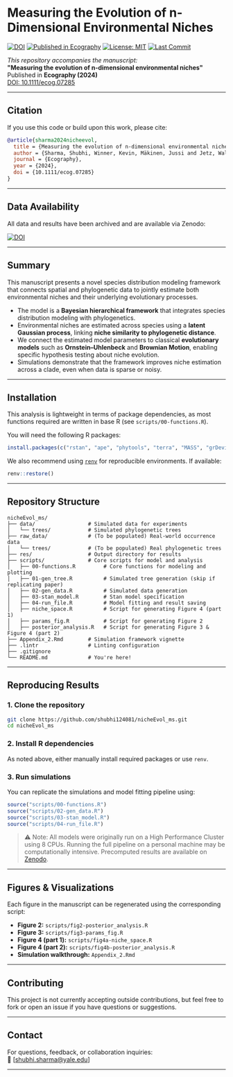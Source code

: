 
# Measuring the Evolution of n-Dimensional Environmental Niches

[![DOI](https://zenodo.org/badge/DOI/10.5281/zenodo.15090785.svg)](https://doi.org/10.5281/zenodo.15090785)
[![Published in Ecography](https://img.shields.io/badge/Published%20In-Ecography-4b8bbe)](https://doi.org/10.1111/ecog.07285)
[![License: MIT](https://img.shields.io/badge/License-MIT-yellow.svg)](https://opensource.org/licenses/MIT)
[![Last Commit](https://img.shields.io/github/last-commit/shubhi124081/nicheEvol_ms)](https://github.com/shubhi124081/nicheEvol_ms/commits/main)

_This repository accompanies the manuscript:_  
**"Measuring the evolution of n-dimensional environmental niches"**  
Published in **Ecography (2024)**  
[DOI: 10.1111/ecog.07285](https://doi.org/10.1111/ecog.07285)

---

## Citation

If you use this code or build upon this work, please cite:

```bibtex
@article{sharma2024nicheevol,
  title = {Measuring the evolution of n-dimensional environmental niches},
  author = {Sharma, Shubhi, Winner, Kevin, Mäkinen, Jussi and Jetz, Walter},
  journal = {Ecography},
  year = {2024},
  doi = {10.1111/ecog.07285}
}
```

---

## Data Availability

All data and results have been archived and are available via Zenodo:

[![DOI](https://zenodo.org/badge/DOI/10.5281/zenodo.15090785.svg)](https://doi.org/10.5281/zenodo.15090785)

---

## Summary

This manuscript presents a novel species distribution modeling framework that connects spatial and phylogenetic data to jointly estimate both environmental niches and their underlying evolutionary processes.

- The model is a **Bayesian hierarchical framework** that integrates species distribution modeling with phylogenetics.
- Environmental niches are estimated across species using a **latent Gaussian process**, linking **niche similarity to phylogenetic distance**.
- We connect the estimated model parameters to classical **evolutionary models** such as **Ornstein–Uhlenbeck** and **Brownian Motion**, enabling specific hypothesis testing about niche evolution.
- Simulations demonstrate that the framework improves niche estimation across a clade, even when data is sparse or noisy.

---

## Installation

This analysis is lightweight in terms of package dependencies, as most functions required are written in base R (see `scripts/00-functions.R`).

You will need the following R packages:
```r
install.packages(c("rstan", "ape", "phytools", "terra", "MASS", "grDevices", "ggplot2"))
```

We also recommend using [`renv`](https://rstudio.github.io/renv/) for reproducible environments. If available:
```r
renv::restore()
```

---

## Repository Structure

```text
nicheEvol_ms/
├── data/                 # Simulated data for experiments
│   └── trees/            # Simulated phylogenetic trees
├── raw_data/             # (To be populated) Real-world occurrence data
│   └── trees/            # (To be populated) Real phylogenetic trees
├── res/                  # Output directory for results
├── scripts/              # Core scripts for model and analysis
│   ├── 00-functions.R         # Core functions for modeling and plotting
│   ├── 01-gen_tree.R          # Simulated tree generation (skip if replicating paper)
│   ├── 02-gen_data.R          # Simulated data generation
│   ├── 03-stan_model.R        # Stan model specification
│   ├── 04-run_file.R          # Model fitting and result saving
│   ├── niche_space.R          # Script for generating Figure 4 (part 1)
│   ├── params_fig.R           # Script for generating Figure 2
│   ├── posterior_analysis.R   # Script for generating Figure 3 & Figure 4 (part 2)
├── Appendix_2.Rmd        # Simulation framework vignette
├── .lintr                # Linting configuration
├── .gitignore
└── README.md             # You're here!
```

---

## Reproducing Results

### 1. Clone the repository
```bash
git clone https://github.com/shubhi124081/nicheEvol_ms.git
cd nicheEvol_ms
```

### 2. Install R dependencies

As noted above, either manually install required packages or use `renv`.

### 3. Run simulations

You can replicate the simulations and model fitting pipeline using:

```r
source("scripts/00-functions.R")
source("scripts/02-gen_data.R")
source("scripts/03-stan_model.R")
source("scripts/04-run_file.R")
```

> ⚠️ Note: All models were originally run on a High Performance Cluster using 8 CPUs. Running the full pipeline on a personal machine may be computationally intensive. Precomputed results are available on [Zenodo](https://doi.org/10.5281/zenodo.15090785).

---

## Figures & Visualizations

Each figure in the manuscript can be regenerated using the corresponding script:

- **Figure 2:** `scripts/fig2-posterior_analysis.R`
- **Figure 3:** `scripts/fig3-params_fig.R`
- **Figure 4 (part 1):** `scripts/fig4a-niche_space.R`
- **Figure 4 (part 2):** `scripts/fig4b-posterior_analysis.R`
- **Simulation walkthrough:** `Appendix_2.Rmd`

---

## Contributing

This project is not currently accepting outside contributions, but feel free to fork or open an issue if you have questions or suggestions.

---

## Contact

For questions, feedback, or collaboration inquiries:  
📧 [shubhi.sharma@yale.edu]  

---

